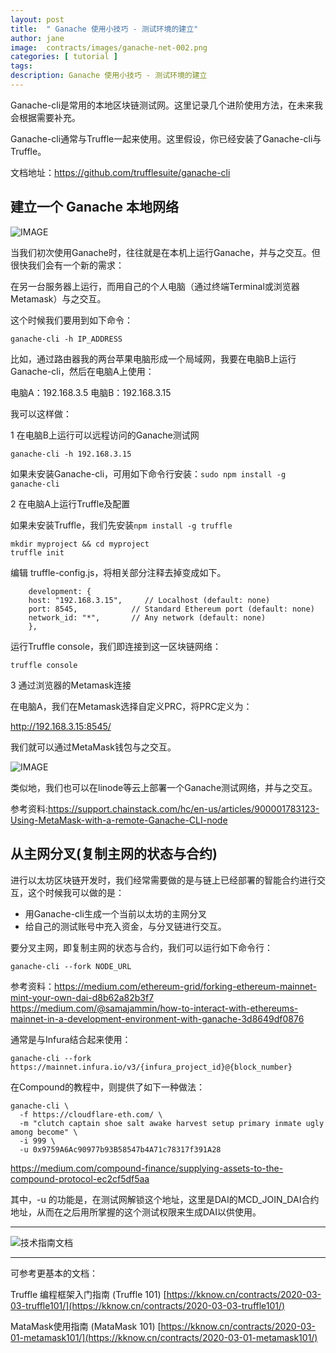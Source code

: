```yaml
---
layout: post
title:  " Ganache 使用小技巧 - 测试环境的建立"
author: jane
image:  contracts/images/ganache-net-002.png
categories: [ tutorial ]
tags: 
description: Ganache 使用小技巧 - 测试环境的建立
---
```

Ganache-cli是常用的本地区块链测试网。这里记录几个进阶使用方法，在未来我会根据需要补充。

Ganache-cli通常与Truffle一起来使用。这里假设，你已经安装了Ganache-cli与Truffle。

文档地址：https://github.com/trufflesuite/ganache-cli

## 建立一个 Ganache 本地网络

![IMAGE](/contracts/images/ganache-net-002.png)

当我们初次使用Ganache时，往往就是在本机上运行Ganache，并与之交互。但很快我们会有一个新的需求：

在另一台服务器上运行，而用自己的个人电脑（通过终端Terminal或浏览器Metamask）与之交互。

这个时候我们要用到如下命令：

```ganache-cli -h IP_ADDRESS```

比如，通过路由器我的两台苹果电脑形成一个局域网，我要在电脑B上运行Ganache-cli，然后在电脑A上使用：

电脑A：192.168.3.5
电脑B：192.168.3.15

我可以这样做：

1 在电脑B上运行可以远程访问的Ganache测试网

```ganache-cli -h 192.168.3.15```

如果未安装Ganache-cli，可用如下命令行安装：```sudo npm install -g ganache-cli ```

2  在电脑A上运行Truffle及配置

如果未安装Truffle，我们先安装```npm install -g truffle ```

```
mkdir myproject && cd myproject
truffle init
```

编辑 truffle-config.js，将相关部分注释去掉变成如下。

```
    development: {
    host: "192.168.3.15",     // Localhost (default: none)
    port: 8545,            // Standard Ethereum port (default: none)
    network_id: "*",       // Any network (default: none)
    },
```

运行Truffle console，我们即连接到这一区块链网络：

```
truffle console
```

3  通过浏览器的Metamask连接

在电脑A，我们在Metamask选择自定义PRC，将PRC定义为：

http://192.168.3.15:8545/

我们就可以通过MetaMask钱包与之交互。

![IMAGE](/contracts/images/ganache-net-001.png)

类似地，我们也可以在linode等云上部署一个Ganache测试网络，并与之交互。

参考资料:https://support.chainstack.com/hc/en-us/articles/900001783123-Using-MetaMask-with-a-remote-Ganache-CLI-node

## 从主网分叉(复制主网的状态与合约)

进行以太坊区块链开发时，我们经常需要做的是与链上已经部署的智能合约进行交互，这个时候我可以做的是：

- 用Ganache-cli生成一个当前以太坊的主网分叉
- 给自己的测试账号中充入资金，与分叉链进行交互。

要分叉主网，即复制主网的状态与合约，我们可以运行如下命令行：

```ganache-cli --fork NODE_URL```

参考资料：https://medium.com/ethereum-grid/forking-ethereum-mainnet-mint-your-own-dai-d8b62a82b3f7
https://medium.com/@samajammin/how-to-interact-with-ethereums-mainnet-in-a-development-environment-with-ganache-3d8649df0876

通常是与Infura结合起来使用：

```ganache-cli --fork https://mainnet.infura.io/v3/{infura_project_id}@{block_number}```


在Compound的教程中，则提供了如下一种做法：

```
ganache-cli \
  -f https://cloudflare-eth.com/ \
  -m "clutch captain shoe salt awake harvest setup primary inmate ugly among become" \
  -i 999 \
  -u 0x9759A6Ac90977b93B58547b4A71c78317f391A28
```  
https://medium.com/compound-finance/supplying-assets-to-the-compound-protocol-ec2cf5df5aa

其中，-u 的功能是，在测试网解锁这个地址，这里是DAI的MCD_JOIN_DAI合约地址，从而在之后用所掌握的这个测试权限来生成DAI以供使用。
  
  

---
![技术指南文档](/contracts/images/techdoc.png)

---

可参考更基本的文档：

Truffle 编程框架入门指南 (Truffle 101)
[https://kknow.cn/contracts/2020-03-03-truffle101/](https://kknow.cn/contracts/2020-03-03-truffle101/)

MataMask使用指南 (MataMask 101)
[https://kknow.cn/contracts/2020-03-01-metamask101/](https://kknow.cn/contracts/2020-03-01-metamask101/)


